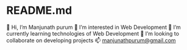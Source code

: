 # README.md
👋 Hi, I’m Manjunath purum
👀 I’m interested in Web Development 
🌱 I’m currently learning technologies of Web Development
💞️ I’m looking to collaborate on developing projects
📫 manjunathpurum@gmail.com
